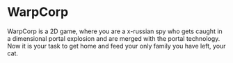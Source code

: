 # WarpCorp
WarpCorp is a 2D game, where you are a x-russian spy who gets caught in a dimensional portal explosion and are merged with the portal technology. Now it is your task to get home and feed your only family you have left, your cat.
